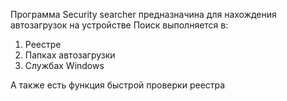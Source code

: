  Программа Security searcher предназначина для нахождения автозагрузок на устройстве
 Поиск выполняется в:
 1. Реестре
 2. Папках автозагрузки
 3. Службах Windows

А также есть функция быстрой проверки реестра
